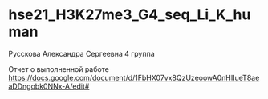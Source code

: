 # hse21_H3K27me3_G4_seq_Li_K_human
Русскова Александра Сергеевна 
4 группа 

Отчет о выполненной работе https://docs.google.com/document/d/1FbHX07vx8QzUzeoowA0nHIIueT8aeaDDngobk0NNx-A/edit#



